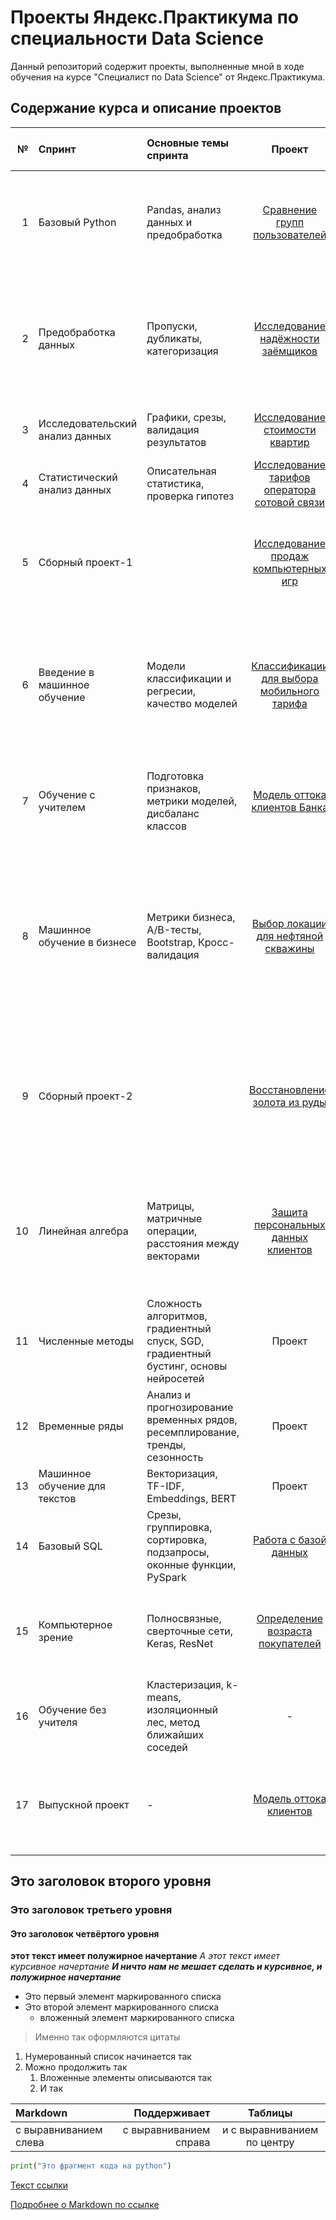 # Проекты Яндекс.Практикума по специальности Data Science

Данный репозиторий содержит проекты, выполненные мной в ходе обучения на курсе "Специалист по Data Science" от Яндекс.Практикума.

## Содержание курса и описание проектов

|№ | Спринт | Основные темы спринта | Проект | Описание | Инструменты и навыки  проекта|
|-:| :-- |:-- | :--: | :--: | :--: |
|1|Базовый Python| Pandas, анализ данных и предобработка | [Сравнение групп пользователей](https://github.com/Vasekk/Yandex-Practicum/tree/main/01_User_groups_comparison)  | На данных об использовании музыкального стримингого сервиса сравнить поведение пользователей из разных городов  | `Python` `Pandas` `Предобработка данных`|
|2|Предобработка данных| Пропуски, дубликаты, категоризация | [Исследование надёжности заёмщиков](https://github.com/Vasekk/Yandex-Practicum/tree/main/02_Borrower_reliability_research)  | Исследовать влияние характеристик заемщика (пол, возраст, семейное положение, количество детей и др.) на наличие задолженности по кредиту  | `Python` `Pandas` `pymystem3` `Предобработка данных` `Лемматизация`|
|3| Исследовательский анализ данных | Графики, срезы, валидация результатов | [Исследование стоимости квартир](https://github.com/Vasekk/Yandex-Practicum/tree/main/03_Apartment_price_research) | Определение факторов, влияющих на стоимость квартир |  `Python` `Pandas` `seaborn`|
|4| Статистический анализ данных | Описательная статистика, проверка гипотез | [Исследование тарифов оператора сотовой связи](https://github.com/Vasekk/Yandex-Practicum/tree/main/04_Mobile_tariff_research) | Анализ и рекомендация тарифов оператора связи | `Python` `Pandas` `numpy` `scipy` `Статистические гипотезы`|
|5| Сборный проект-1 |   |[Исследование продаж компьютерных игр](https://github.com/Vasekk/Yandex-Practicum/tree/main/05_Game_sales_research) | Проанализировать факторы и выявить определяющие успешность игры для последующего выбора потенциально популярной игры |`Python` `Pandas` `scipy` `matplotlib` `seaborn` `Статистические гипотезы` |
|6| Введение в машинное обучение |Модели классификации и регресии, качество моделей| [Классификации для выбора мобильного тарифа ](https://github.com/Vasekk/Yandex-Practicum/tree/main/06_Сlassification_for_mobile_tariff_recommendation) | Разработка модели классификации пользователей по используемым услугам для рекомендации подходящего тарифа пользователям архивных тарифов | `pandas` `sklearn` `классификация`|
|7| Обучение с учителем |Подготовка признаков, метрики моделей, дисбаланс классов| [Модель оттока клиентов Банка](https://github.com/Vasekk/Yandex-Practicum/tree/main/07_Bank_customer_churn_model) | Разработка модели предсказывающей вероятный уход пользователей Банка для их удержания | `pandas` `sklearn` `подготовка признаков` `классификация` `дисбаланс` `resampling` |
|8| Машинное обучение в бизнесе |Метрики бизнеса,  A/B-тесты, Bootstrap, Кросс-валидация| [Выбор локации для нефтяной скважины](https://github.com/Vasekk/Yandex-Practicum/tree/main/08_Oil_well_location_choice) | Разработка модели регрессии, предсказывающей продуктивность нефтяной скважины, для 1) расчета средней прибыльности регионов, 2) выбора наиболее прибыльного региона с минимальным риском убытков | `pandas` `sklearn` `numpy` `scipy` `регрессия` `бутстреп` |
|9| Сборный проект-2 || [Восстановление золота из руды](https://github.com/Vasekk/Yandex-Practicum/tree/main/09_Gold_extraction_from_ore) | Разработка модели регрессии, предсказывающей коэффициент восстановления золота из золотосодержащей руды по параметрам техпроцесс очистки | `pandas` `sklearn` `numpy` `scipy` `matplotlib` `регрессия` `Статистические гипотезы` |
|10| Линейная алгебра |Матрицы, матричные операции, расстояния между векторами| [Защита персональных данных клиентов](https://github.com/Vasekk/Yandex-Practicum/tree/main/10_Personal_data_protection) | Используя преобразование матриц, обеспечить защиту персональных данных клиентов, без ухудшения качества моделей линейной регрессии | `pandas` `sklearn` `numpy` |
|11| Численные методы |Сложность алгоритмов, градиентный спуск, SGD, градиентный бустинг, основы нейросетей| Проект | Описание | Стек |
|12| Временные ряды | Анализ и прогнозирование временных рядов, ресемплирование, тренды, сезонность  | Проект | Описание | Стек |
|13| Машинное обучение для текстов | Векторизация, TF-IDF, Embeddings, BERT| Проект | Описание | Стек |
|14| Базовый SQL | Срезы, группировка, сортировка, подзапросы, оконные функции, PySpark  | [Работа с базой данных](https://github.com/Vasekk/Yandex-Practicum/tree/main/14_SQL) | SQL запросы | `SQL` `срезы` `группировка` `сортировка` `подзапросы`|
|15| Компьютерное зрение |Полносвязные, сверточные сети, Keras, ResNet| [Определение возраста покупателей](https://github.com/Vasekk/Yandex-Practicum/tree/main/15_Buyers_age_CV) | Разработать систему компьютерного зрения для определения возраста покупателей | `tensorflow` `Keras` `ResNet` `matplotlib` |
|16| Обучение без учителя | Кластеризация, k-means, изоляционный лес, метод ближайших соседей | - | - | - |
|17| Выпускной проект| - | [Модель оттока клиентов](https://github.com/Vasekk/Yandex-Practicum/tree/main/16_Telecom_user_churn) | Разработать модель предсказывающую отток клиентов оператора связи | `pandas` `numpy` `seaborn` `matplotlib` `optuna` `sklearn` `lightgbm` `catboost` `imblearn` `features selection`|


## Это заголовок второго уровня
### Это заголовок третьего уровня
#### Это заголовок четвёртого уровня
**этот текст имеет полужирное начертание**
*А этот текст имеет курсивное начертание*
***И ничто нам не мешает сделать и курсивное, и полужирное начертание***
- Это первый элемент маркированного списка
- Это второй элемент маркированного списка
    - вложенный элемент маркированного списка
> Именно так оформляются цитаты
1. Нумерованный список начинается так
2. Можно продолжить так
    1. Вложенные элементы описываются так
    2. И так

| Markdown | Поддерживает | Таблицы |
| :-- | --: |:--:|
| с выравниванием слева | с выравниванием справа | и с выравниванием по центру |

```python
print("Это фрагмент кода на python")
```
[Текст ссылки](адрес://ссылки.здесь "Заголовок ссылки")

[Подробнее о Markdown по ссылке](https://daringfireball.net/projects/markdown/)
